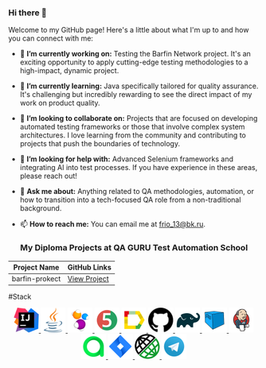 ### Hi there 👋

Welcome to my GitHub page! Here's a little about what I'm up to and how you can connect with me:

- 🔭 **I’m currently working on:** Testing the Barfin Network project. It's an exciting opportunity to apply cutting-edge testing methodologies to a high-impact, dynamic project.
- 🌱 **I’m currently learning:** Java specifically tailored for quality assurance. It's challenging but incredibly rewarding to see the direct impact of my work on product quality.
- 👯 **I’m looking to collaborate on:** Projects that are focused on developing automated testing frameworks or those that involve complex system architectures. I love learning from the community and contributing to projects that push the boundaries of technology.
- 🤔 **I’m looking for help with:** Advanced Selenium frameworks and integrating AI into test processes. If you have experience in these areas, please reach out!
- 💬 **Ask me about:** Anything related to QA methodologies, automation, or how to transition into a tech-focused QA role from a non-traditional background.
- 📫 **How to reach me:** You can email me at [frio_13@bk.ru](mailto:your-email@example.com).

  ### My Diploma Projects at QA GURU Test Automation School

| Project Name        | GitHub Links                                               |
|---------------------|------------------------------------------------------------|
| barfin-prokect | [View Project](https://github.com/frion13/barfin-project) |

#Stack
<p align="center">
  <a href="https://www.jetbrains.com/idea/">
    <img src="idea.svg" width="50" height="50"/>
  </a>
  <a href="https://www.oracle.com/java/">
    <img src="java.svg" width="50" height="50" alt="Java"/>
  </a>
  <a href="https://selenide.org/">
    <img src="selenide.svg" width="50" height="50" alt="Selenide"/>
  </a>
   <a href="https://junit.org/junit5/">
    <img src="junit.svg" width="50" height="50" alt="JUnit 5"/>
  </a>
  <a href="https://qameta.io/">
    <img src="allure.svg" width="50" height="50" alt="Allure"/>
  </a>
  <a href="https://github.com/">
    <img src="github.svg" width="50" height="50" alt="GitHub"/>
  </a>
  <a href="https://gradle.org/">
    <img src="gradle.svg" width="50" height="50" alt="Gradle"/>
  </a>
  <a href="https://aerokube.com/selenoid/">
    <img src="selenoid.svg" width="50" height="50" alt="Selenoid"/>
  </a>
  <a href="https://www.jenkins.io/">
    <img src="jenkins.svg" width="50" height="50" alt="Jenkins"/>
  </a>
  <a href="https://qameta.io/testops">
    <img src="allureto.svg" width="50" height="50" alt="Allure TestOps"/>
  </a>
  <a href="https://www.atlassian.com/software/jira">
    <img src="jira.svg" width="50" height="50" alt="Jira"/>
  </a>
  <a href="https://rest-assured.io/">
    <img src="restassured.png" width="50" height="50" alt="Telegram"/>
  </a>
   <a href="https://web.telegram.org">
    <img src="telegram.svg" width="50" height="50" alt="RestAssured"/>
  </a>
</p>





